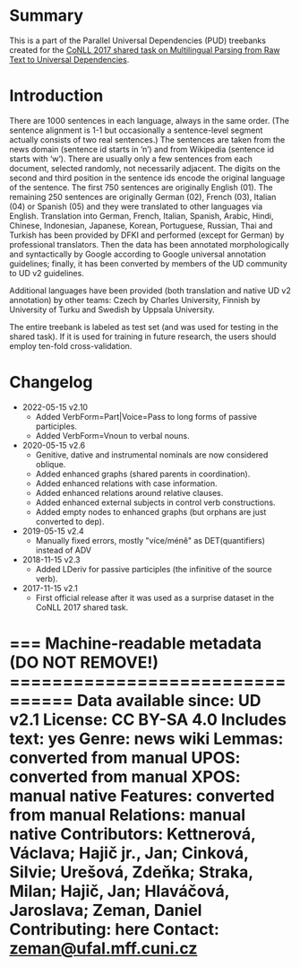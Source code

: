 # Summary

This is a part of the Parallel Universal Dependencies (PUD) treebanks created
for the [CoNLL 2017 shared task on Multilingual Parsing from Raw Text to
Universal Dependencies](http://universaldependencies.org/conll17/).


# Introduction

There are
1000 sentences in each language, always in the same order. (The sentence
alignment is 1-1 but occasionally a sentence-level segment actually consists
of two real sentences.) The sentences are taken from the news domain (sentence
id starts in ‘n’) and from Wikipedia (sentence id starts with ‘w’). There are
usually only a few sentences from each document, selected randomly, not
necessarily adjacent. The digits on the second and third position in the
sentence ids encode the original language of the sentence. The first 750
sentences are originally English (01). The remaining 250 sentences are
originally German (02), French (03), Italian (04) or Spanish (05) and they
were translated to other languages via English. Translation into German,
French, Italian, Spanish, Arabic, Hindi, Chinese, Indonesian, Japanese,
Korean, Portuguese, Russian, Thai and Turkish has been provided by DFKI and
performed (except for German) by professional translators. Then the data has
been annotated morphologically and syntactically by Google according to Google
universal annotation guidelines; finally, it has been converted by members of
the UD community to UD v2 guidelines.

Additional languages have been provided (both translation and native UD v2
annotation) by other teams: Czech by Charles University, Finnish by University
of Turku and Swedish by Uppsala University.

The entire treebank is labeled as test set (and was used for testing in the
shared task). If it is used for training in future research, the users should
employ ten-fold cross-validation.


# Changelog

* 2022-05-15 v2.10
  * Added VerbForm=Part|Voice=Pass to long forms of passive participles.
  * Added VerbForm=Vnoun to verbal nouns.
* 2020-05-15 v2.6
  * Genitive, dative and instrumental nominals are now considered oblique.
  * Added enhanced graphs (shared parents in coordination).
  * Added enhanced relations with case information.
  * Added enhanced relations around relative clauses.
  * Added enhanced external subjects in control verb constructions.
  * Added empty nodes to enhanced graphs (but orphans are just converted to dep).
* 2019-05-15 v2.4
  * Manually fixed errors, mostly "více/méně" as DET(quantifiers) instead of ADV
* 2018-11-15 v2.3
  * Added LDeriv for passive participles (the infinitive of the source verb).
* 2017-11-15 v2.1
  * First official release after it was used as a surprise dataset in the
    CoNLL 2017 shared task.


=== Machine-readable metadata (DO NOT REMOVE!) ================================
Data available since: UD v2.1
License: CC BY-SA 4.0
Includes text: yes
Genre: news wiki
Lemmas: converted from manual
UPOS: converted from manual
XPOS: manual native
Features: converted from manual
Relations: manual native
Contributors: Kettnerová, Václava; Hajič jr., Jan; Cinková, Silvie; Urešová, Zdeňka; Straka, Milan; Hajič, Jan; Hlaváčová, Jaroslava; Zeman, Daniel
Contributing: here
Contact: zeman@ufal.mff.cuni.cz
===============================================================================
